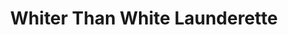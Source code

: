 ---
title: "Whiter Than White Launderette"
url: /bexhill-on-sea/whiter-than-white-launderette/
shop: laundry
---